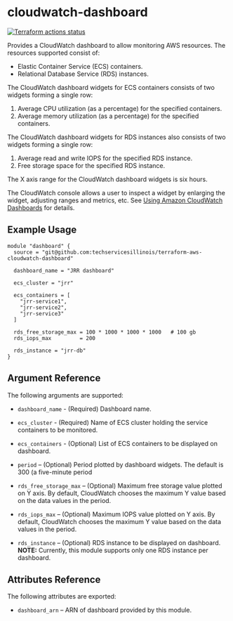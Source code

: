 # cloudwatch-dashboard

[![Terraform actions status](https://github.com/techservicesillinois/terraform-aws-cloudwatch-dashboard/workflows/terraform/badge.svg)](https://github.com/techservicesillinois/terraform-aws-cloudwatch-dashboard/actions)

Provides a CloudWatch dashboard to allow monitoring AWS resources. The resources supported consist of:

* Elastic Container Service (ECS) containers.
* Relational Database Service (RDS) instances.

The CloudWatch dashboard widgets for ECS containers consists of two widgets forming a single row:

1. Average CPU utilization (as a percentage) for the specified containers.
2. Average memory utilization (as a percentage) for the specified containers.

The CloudWatch dashboard widgets for RDS instances also consists of two widgets forming a single row:

1.  Average read and write IOPS for the specified RDS instance.
2.  Free storage space for the specified RDS instance.

The X axis range for the CloudWatch dashboard widgets is six hours.

The CloudWatch console allows a user to inspect a widget by enlarging the widget, adjusting ranges and metrics, etc. See [Using Amazon CloudWatch Dashboards](https://docs.aws.amazon.com/AmazonCloudWatch/latest/monitoring/CloudWatch_Dashboards.html) for details.

Example Usage
-----------------

```
module "dashboard" {
  source = "git@github.com:techservicesillinois/terraform-aws-cloudwatch-dashboard"

  dashboard_name = "JRR dashboard"
  
  ecs_cluster = "jrr"
  
  ecs_containers = [
    "jrr-service1",
    "jrr-service2",
    "jrr-service3"
  ]

  rds_free_storage_max = 100 * 1000 * 1000 * 1000   # 100 gb
  rds_iops_max         = 200

  rds_instance = "jrr-db"
}

```

Argument Reference
-----------------

The following arguments are supported:

* `dashboard_name` - (Required) Dashboard name.

* `ecs_cluster` - (Required) Name of ECS cluster holding the service containers to be monitored.

* `ecs_containers` - (Optional) List of ECS containers to be displayed on dashboard.

* `period` – (Optional) Period plotted by dashboard widgets. The default is 300 (a five-minute period

* `rds_free_storage_max` – (Optional) Maximum free storage value plotted on Y axis. By default, CloudWatch chooses the maximum Y value based on the data values in the period.

* `rds_iops_max` – (Optional) Maximum IOPS value plotted on Y axis. By default, CloudWatch chooses the maximum Y value based on the data values in the period.

* `rds_instance` – (Optional) RDS instance to be displayed on dashboard. **NOTE:** Currently, this module supports only one RDS instance per dashboard.

Attributes Reference
--------------------

The following attributes are exported:

* `dashboard_arn` – ARN of dashboard provided by this module.